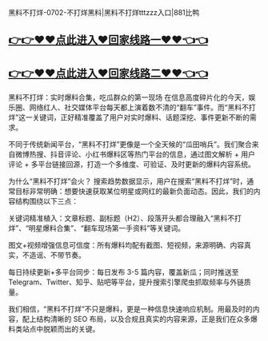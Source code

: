 黑料不打烊-0702-不打烊黑料|黑料不打烊tttzzz入口|881比鸭

## [👉👉♥♥点此进入♥回家线路一♥♥👈👈](https://unpkg.com/182-5run/index.html)
## [👉👉♥♥点此进入♥回家线路二♥♥👈👈](https://unpkg.com/182-6run/index.html)

黑料不打烊：实时爆料合集，吃瓜群众的第一现场
在信息高度碎片化的今天，娱乐圈、网络红人、社交媒体平台每天都上演着数不清的“翻车”事件。而“黑料不打烊”这一关键词，正好精准覆盖了用户对实时爆料、话题深挖、事件更新不断的需求。

不同于传统新闻平台，“黑料不打烊”更像是一个全天候的“瓜田哨兵”。我们聚合来自微博热搜、抖音评论、小红书爆料区等热门平台的信息，通过图文解析 + 用户评论 + 多平台链接回源，打造一个多维度、可验证、及时更新的爆料内容系统。

为什么“黑料不打烊”会火？
搜索趋势数据显示，用户在搜索“黑料不打烊”时，通常目标非常明确：想要快速获取某位明星或网红的最新负面动态。因此，我们的内容结构围绕以下三点：

关键词精准植入：文章标题、副标题（H2）、段落开头都合理融入“黑料不打烊”、“明星爆料合集”、“翻车现场第一手资料”等关键词。

图文+视频增强信息可信度：所有爆料均配有截图、短视频，来源明确、内容真实，不造谣、不带节奏。

每日持续更新+多平台同步：每日发布 3-5 篇内容，覆盖新瓜；同时推送至 Telegram、Twitter、知乎、贴吧等平台，提升搜索引擎爬虫抓取频率与外链质量。

我们相信，“黑料不打烊”不只是爆料，更是一种信息快速响应机制。用最及时的内容，配上结构清晰的 SEO 布局，以及合规且真实的内容来源，正是我们在众多爆料类站点中脱颖而出的关键。
